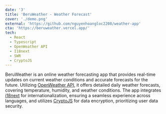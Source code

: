 ```yaml
---
date: '3'
title: 'BeruWeather - Weather Forecast'
cover: './demo.png'
external: 'https://github.com/nguyenhoangloc2208/weather-app'
cta: 'https://beruweather.vercel.app/'
tech:
  - React
  - Typescript
  - OpenWeather API
  - I18next
  - SWR
  - CryptoJS
---
```


BeruWeather is an online weather forecasting app that provides real-time updates on current weather conditions and accurate forecasts for the future. Utilizing [OpenWeather API](https://openweathermap.org/api), it offers detailed daily weather forecasts, covering temperature, humidity, and weather conditions. The app integrates [i18next](https://www.i18next.com/) for internationalization, ensuring a seamless experience across languages, and utilizes [CryptoJS](https://cryptojs.gitbook.io/docs) for data encryption, prioritizing user data security.
